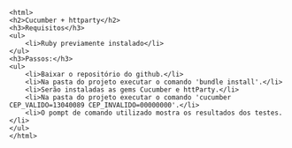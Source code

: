 	<html>
	<h2>Cucumber + httparty</h2>
	<h3>Requisitos</h3>
	<ul>
		<li>Ruby previamente instalado</li>
	</ul>
	<h3>Passos:</h3>
	<ul>
		<li>Baixar o repositório do github.</li>
		<li>Na pasta do projeto executar o comando 'bundle install'.</li>
		<li>Serão instaladas as gems Cucumber e httParty.</li>
		<li>Na pasta do projeto executar o comando 'cucumber CEP_VALIDO=13040089 CEP_INVALIDO=00000000'.</li>
		<li>O pompt de comando utilizado mostra os resultados dos testes.</li>
	</ul>
	</html>
